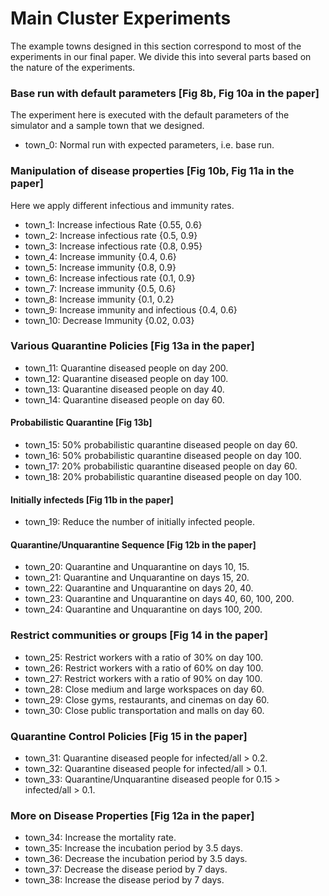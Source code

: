 
# Main Cluster Experiments

The example towns designed in this section correspond to most of the experiments in our final paper. We divide this into several parts based on the nature of the experiments.

### Base run with default parameters [Fig 8b, Fig 10a in the paper]
The experiment here is executed with the default parameters of the simulator and a sample town that we designed.
* town_0: Normal run with expected parameters, i.e. base run.

### Manipulation of disease properties [Fig 10b, Fig 11a  in the paper]
Here we apply different infectious and immunity rates.

* town_1: Increase infectious Rate {0.55, 0.6}
* town_2: Increase infectious rate {0.5, 0.9}
* town_3: Increase infectious rate {0.8, 0.95}
* town_4: Increase immunity {0.4, 0.6}
* town_5: Increase immunity {0.8, 0.9}
* town_6: Increase infectious rate {0.1, 0.9}
* town_7: Increase immunity {0.5, 0.6}
* town_8: Increase immunity {0.1, 0.2}
* town_9: Increase immunity and infectious {0.4, 0.6}
* town_10: Decrease Immunity {0.02, 0.03}

### Various Quarantine Policies [Fig 13a  in the paper]

* town_11: Quarantine diseased people on day 200.
* town_12: Quarantine diseased people on day 100.
* town_13: Quarantine diseased people on day 40.
* town_14: Quarantine diseased people on day 60.

#### Probabilistic Quarantine [Fig 13b]
* town_15: 50% probabilistic quarantine diseased people on day 60.
* town_16: 50% probabilistic quarantine diseased people on day 100.
* town_17: 20% probabilistic quarantine diseased people on day 60.
* town_18: 20% probabilistic quarantine diseased people on day 100.

#### Initially infecteds [Fig 11b  in the paper]
* town_19: Reduce the number of initially infected people.



#### Quarantine/Unquarantine Sequence [Fig 12b  in the paper]
* town_20: Quarantine and Unquarantine on days 10, 15.
* town_21: Quarantine and Unquarantine on days 15, 20.
* town_22: Quarantine and Unquarantine on days 20, 40.
* town_23: Quarantine and Unquarantine on days 40, 60, 100, 200.
* town_24: Quarantine and Unquarantine on days 100, 200.


### Restrict communities or groups [Fig 14  in the paper]
* town_25: Restrict workers with a ratio of 30% on day 100.
* town_26: Restrict workers with a ratio of 60% on day 100.
* town_27: Restrict workers with a ratio of 90% on day 100.
* town_28: Close medium and large workspaces on day 60.
* town_29: Close gyms, restaurants, and cinemas on day 60.
* town_30: Close public transportation and malls on day 60.


### Quarantine Control Policies [Fig 15  in the paper]
* town_31: Quarantine diseased people for infected/all > 0.2.
* town_32: Quarantine diseased people for infected/all > 0.1.
* town_33: Quarantine/Unquarantine diseased people for 0.15 > infected/all > 0.1.


### More on Disease Properties [Fig 12a  in the paper]

* town_34: Increase the mortality rate.
* town_35: Increase the incubation period by 3.5 days.
* town_36: Decrease the incubation period by 3.5 days.
* town_37: Decrease the disease period by 7 days.
* town_38: Increase the disease period by 7 days.
